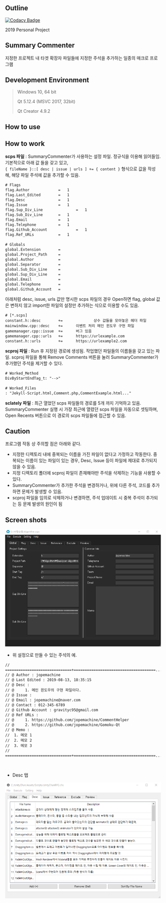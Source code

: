 <h2>Outline</h2>

[![Codacy Badge](https://api.codacy.com/project/badge/Grade/144828b21cf043aa9fc8381b95ec8bae)](https://www.codacy.com?utm_source=github.com&amp;utm_medium=referral&amp;utm_content=jopemachine/CommentHelper&amp;utm_campaign=Badge_Grade)

2019 Personal Project


## Summary Commenter

지정한 프로젝트 내 타겟 확장자 파일들에 지정한 주석을 추가하는 일종의 매크로 프로그램



## Development Environment



> Windows 10,  64 bit
>
> Qt 5.12.4 (MSVC 2017, 32bit)
>
> Qt Creator 4.9.2



## How to use



## How to work

**scps 파일** : SummaryCommenter가 사용하는 설정 파일. 정규식을 이용해 읽어들임. 기본적으로 아래 값 들을 갖고 있고,  
`{ fileName }::[ desc | issue | urls ] += { content }` 형식으로 값을 작성해,  해당 파일 주석에 값을 추가할 수 있음.

```
# Flags
flag.Author   			=   1
flag.Last_Edited   		=   1
flag.Desc   			=   1
flag.Issue   			=   1
flag.Sup_Div_Line   	        =   1
flag.Sub_Div_Line  		=   1
flag.Email   			=   1
flag.Telephone   		=   1
flag.Github_Account   	        =   1
flag.Ref_URLs   		=   1

# Globals
global.Extension        =  
global.Project_Path     =  
global.Author           =  
global.Separator        =  
global.Sub_Div_Line     = 
global.Sup_Div_Line     =  
global.Email            =   
global.Telephone        =   
global.Github_Account   =   
```



아래처럼 desc, issue, urls 값만 명시한 scps 파일의 경우 Open하면 flag, global 값은 변하지 않고 import한 파일의 설정만 추가하는 식으로 이용할 수도 있음.



```
# [*.scps]
constant.h::desc       	+=              상수 값들을 모아놓은 헤더 파일
mainwindow.cpp::desc	+=		이벤트 처리 메인 윈도우 구현 파일
gamemanager.cpp::issue	+=		버그 있음
gamemanager.cpp::urls	+=		https://urlexample.com
constant.h::urls        +=		https://urlexample2.com
```



**scproj 파일** : Run 후 지정된 경로에 생성됨.  작업했던 파일들의 이름들을 갖고 있는 파일. scproj 파일을 통해 Remove Comments 버튼을 눌러 SummaryCommenter가 추가했던 주석을 제거할 수 있다.



```
# Worked_Method
DivByStartEndTag_t: "-->"

# Worked_Files
: "Jekyll-Script.html,Comment.php,CommentExample.html..."

```







**sclately 파일** : 최근 열었던 scps 파일들의 경로를 5개 까지 기억하고 있음. SummaryCommenter 실행 시 가장 최근에 열렸던 scps 파일을 자동으로 셋팅하며, Open Recents 버튼으로 이 경로의 scps 파일들에 접근할 수 있음.





## Caution

프로그램 작동 상 주의할 점은 아래와 같다.

* 지정한 디렉토리 내에 중복되는 이름을 가진 파일이 없다고 가정하고 작동한다. 중복되는 이름이 있는 파일이 있는 경우, Desc, Issue 등이 파일에 제대로 추가되지 않을 수 있음.
* 지정 디렉토리 폴더에 scproj 파일이 존재해야만 주석을 삭제하는 기능을 사용할 수 있다. 
* SummaryCommenter가 추가한 주석을 변경하거나, 위에 다른 주석, 코드를 추가하면 문제가 발생할 수 있음.
* scproj 파일을 임의로 삭제하거나 변경하면, 주석 업데이트 시 중복 주석이 추가되는 등 문제 발생의 원인이 됨



<h2>Screen shots</h2>
<p align="center">
<img src="Screenshots/global.png">
</p>


* 위 설정으로 만들 수 있는 주석의 예.

```
// ==============================+=====================================...
// @ Author : jopemachine
// @ Last Edited : 2019-08-13, 18:35:15
// @ Desc : 
// @     1. 메인 윈도우의 구현 파일이다.
// @ Issue : 
// @ Email : jopemachine@naver.com
// @ Contact : 012-345-6789
// @ Github Account : gravityc95@gmail.com
// @ Ref URLs : 
// @     1. https://github.com/jopemachine/CommentHelper
// @     2. https://github.com/jopemachine/Gomoku-Qt
// @ Memo : 
//  1. 메모 1
//  2. 메모 2
//  3. 메모 3
// ==============================+=====================================...
```



<br>

* Desc 탭

<p align="center">
<img src="Screenshots/1.png">
</p>
